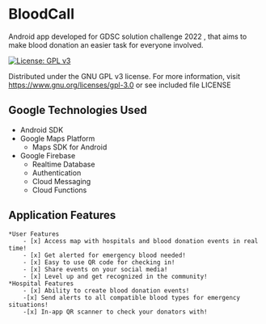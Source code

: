 # BloodCall
Android app developed for GDSC solution challenge 2022 , that aims to make blood donation an easier task for everyone involved.


[![License: GPL v3](https://img.shields.io/badge/License-GPLv3-blue.svg)](https://www.gnu.org/licenses/gpl-3.0)

Distributed under the GNU GPL v3 license.
For more information, visit https://www.gnu.org/licenses/gpl-3.0 or see included file LICENSE

## Google Technologies Used
- Android SDK
- Google Maps Platform
    - Maps SDK for Android
- Google Firebase
    - Realtime Database
    - Authentication
    - Cloud Messaging
    - Cloud Functions

## Application Features
    *User Features
        - [x] Access map with hospitals and blood donation events in real time!
        - [x] Get alerted for emergency blood needed!
        - [x] Easy to use QR code for checking in!
        - [x] Share events on your social media!
        - [x] Level up and get recognized in the community!
    *Hospital Features
        - [x] Ability to create blood donation events!
        -[x] Send alerts to all compatible blood types for emergency situations!
        -[x] In-app QR scanner to check your donators with!
  
